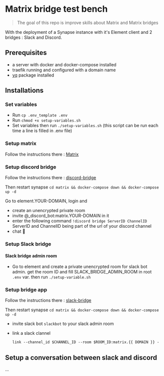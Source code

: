 # Matrix bridge test bench

> The goal of this repo is improve skills about Matrix and Matrix bridges

With the deployment of a Synapse instance with it's Element client and 2 bridges : Slack and Discord.

## Prerequisites

- a server with docker and docker-compose installed
- traefik running and configured with a domain name
- [yq](https://github.com/kislyuk/yq) package installed

## Installations

### Set variables

- Run `cp .env_template .env`
- Run `chmod +x setup-variables.sh`
- Set variables then run `./setup-variables.sh`
  (this script can be run each time a line is filled in .env file)

### Setup matrix

Follow the instructions there : [Matrix](matrix/readme.md)

### Setup discord bridge

Follow the instructions there : [discord-bridge](discord-bridge/readme.md)

Then restart synapse `cd matrix && docker-compose down && docker-compose up -d`

Go to element.YOUR-DOMAIN, login and

- create an unencrypted private room
- invite @_discord_bot:matrix.YOUR-DOMAIN in it
- enter the following command `!discord bridge ServerID ChannelID` ServerID and ChannelID being part of the url of your discord channel
- chat 🎉

### Setup Slack bridge

#### Slack bridge admin room

- Go to element and create a private unencrypted room for slack bot admin. get the room ID and fill SLACK_BRIDGE_ADMIN_ROOM in root `.env` var. then run `./setup-variable.sh`

### Setup bridge app

Follow the instructions there : [slack-bridge](slack-bridge/readme.md)

Then restart synapse `cd matrix && docker-compose down && docker-compose up -d`

- invite slack bot `slackbot` to your slack admin room
- link a slack clannel 

   ```txt
   link --channel_id $CHANNEL_ID --room $ROOM_ID:matrix.{{ DOMAIN }} --slack_bot_token $TOKEN
   ```

## Setup a conversation between slack and discord

...
